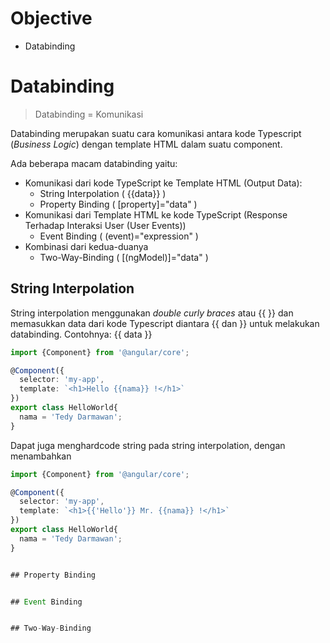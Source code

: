 # Objective
- Databinding

# Databinding

> Databinding = Komunikasi

Databinding merupakan suatu cara komunikasi antara kode Typescript (_Business Logic_) dengan template HTML dalam suatu component.

Ada beberapa macam databinding yaitu:
- Komunikasi dari kode TypeScript ke Template HTML (Output Data):
  - String Interpolation (  {{data}} )
  - Property Binding ( [property]="data" )
- Komunikasi dari Template HTML ke kode TypeScript (Response Terhadap Interaksi User (User Events))
  - Event Binding ( (event)="expression" )
- Kombinasi dari kedua-duanya
  - Two-Way-Binding ( [(ngModel)]="data" )

## String Interpolation
String interpolation menggunakan _double curly braces_ atau {{ }} dan memasukkan data dari kode Typescript diantara {{ dan }} untuk melakukan databinding. Contohnya: {{ data }}
``` typescript
import {Component} from '@angular/core';

@Component({
  selector: 'my-app',
  template: `<h1>Hello {{nama}} !</h1>`
})
export class HelloWorld{
  nama = 'Tedy Darmawan';
}
```

Dapat juga menghardcode string pada string interpolation, dengan menambahkan 
``` typescript
import {Component} from '@angular/core';

@Component({
  selector: 'my-app',
  template: `<h1>{{'Hello'}} Mr. {{nama}} !</h1>`
})
export class HelloWorld{
  nama = 'Tedy Darmawan';
}


## Property Binding


## Event Binding


## Two-Way-Binding


